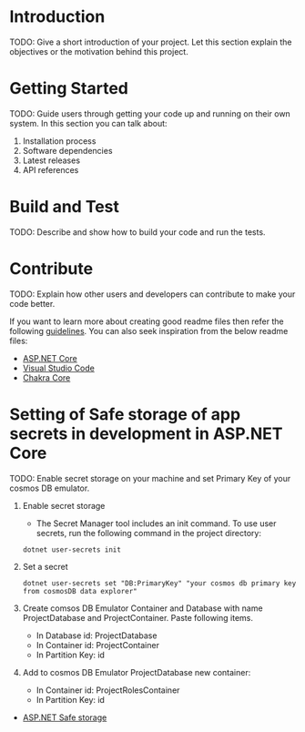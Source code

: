 # Introduction

TODO: Give a short introduction of your project. Let this section explain the objectives or the motivation behind this project.

# Getting Started

TODO: Guide users through getting your code up and running on their own system. In this section you can talk about:

1. Installation process
2. Software dependencies
3. Latest releases
4. API references

# Build and Test

TODO: Describe and show how to build your code and run the tests.

# Contribute

TODO: Explain how other users and developers can contribute to make your code better.

If you want to learn more about creating good readme files then refer the following [guidelines](https://docs.microsoft.com/en-us/azure/devops/repos/git/create-a-readme?view=azure-devops). You can also seek inspiration from the below readme files:

- [ASP.NET Core](https://github.com/aspnet/Home)
- [Visual Studio Code](https://github.com/Microsoft/vscode)
- [Chakra Core](https://github.com/Microsoft/ChakraCore)

# Setting of Safe storage of app secrets in development in ASP.NET Core

TODO: Enable secret storage on your machine and set Primary Key of your cosmos DB emulator.

1. Enable secret storage

   - The Secret Manager tool includes an init command. To use user secrets, run the following command in the project directory:

   ```
   dotnet user-secrets init
   ```

2. Set a secret

   ```
   dotnet user-secrets set "DB:PrimaryKey" "your cosmos db primary key from cosmosDB data explorer"
   ```

3. Create comsos DB Emulator Container and Database with name ProjectDatabase and ProjectContainer. Paste following items.
   - In Database id: ProjectDatabase
   - In Container id: ProjectContainer
   - In Partition Key: id

4. Add to cosmos DB Emulator ProjectDatabase new container:
   - In Container id: ProjectRolesContainer
   - In Partition Key: id

- [ASP.NET Safe storage](https://learn.microsoft.com/en-us/aspnet/core/security/app-secrets?view=aspnetcore-7.0&tabs=windows)
